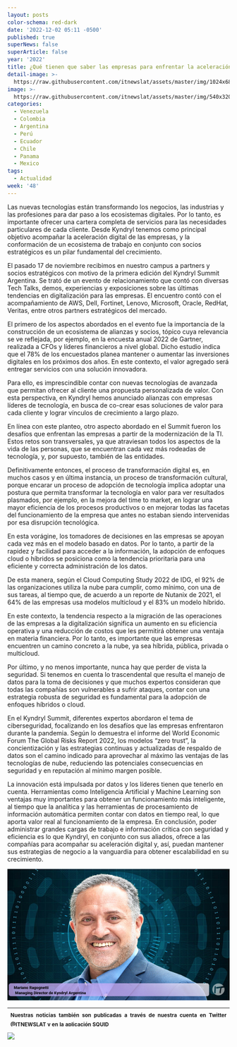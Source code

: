 ```yaml
---
layout: posts
color-schema: red-dark
date: '2022-12-02 05:11 -0500'
published: true
superNews: false
superArticle: false
year: '2022'
title: ¿Qué tienen que saber las empresas para enfrentar la aceleración digital?
detail-image: >-
  https://raw.githubusercontent.com/itnewslat/assets/master/img/1024x680/Mariano-Ragognetti-g.jpg
image: >-
  https://raw.githubusercontent.com/itnewslat/assets/master/img/540x320/Mariano-Ragognetti-p.jpg
categories:
  - Venezuela
  - Colombia
  - Argentina
  - Perú
  - Ecuador
  - Chile
  - Panama
  - Mexico
tags:
  - Actualidad
week: '48'
---
```


Las nuevas tecnologías están transformando los negocios, las industrias y las profesiones para dar paso a los ecosistemas digitales. Por lo tanto, es importante ofrecer una cartera completa de servicios para las necesidades particulares de cada cliente. Desde Kyndryl tenemos como principal objetivo acompañar la aceleración digital de las empresas, y la conformación de un ecosistema de trabajo en conjunto con socios estratégicos es un pilar fundamental del crecimiento.

El pasado 17 de noviembre recibimos en nuestro campus a partners y socios estratégicos con motivo de la primera edición del Kyndryl Summit Argentina. Se trató de un evento de relacionamiento que contó con diversas Tech Talks, demos, experiencias y exposiciones sobre las últimas tendencias en digitalización para las empresas. El encuentro contó con el acompañamiento de AWS, Dell, Fortinet, Lenovo, Microsoft, Oracle, RedHat, Veritas, entre otros partners estratégicos del mercado.

El primero de los aspectos abordados en el evento fue la importancia de la construcción de un ecosistema de alianzas y socios, tópico cuya relevancia se ve reflejada, por ejemplo, en la encuesta anual 2022 de Gartner, realizada a CFOs y líderes financieros a nivel global. Dicho estudio indica que el 78% de los encuestados planea mantener o aumentar las inversiones digitales en los próximos dos años. En este contexto, el valor agregado será entregar servicios con una solución innovadora.

Para ello, es imprescindible contar con nuevas tecnologías de avanzada que permitan ofrecer al cliente una propuesta personalizada de valor. Con esta perspectiva, en Kyndryl hemos anunciado alianzas con empresas líderes de tecnología, en busca de co-crear esas soluciones de valor para cada cliente y lograr vínculos de crecimiento a largo plazo.

En línea con este planteo, otro aspecto abordado en el Summit fueron los desafíos que enfrentan las empresas a partir de la modernización de la TI. Estos retos son transversales, ya que atraviesan todos los aspectos de la vida de las personas, que se encuentran cada vez más rodeadas de tecnología, y, por supuesto, también de las entidades.

Definitivamente entonces, el proceso de transformación digital es, en muchos casos y en última instancia, un proceso de transformación cultural, porque encarar un proceso de adopción de tecnología implica adoptar una postura que permita transformar la tecnología en valor para ver resultados plasmados, por ejemplo, en la mejora del time to market, en lograr una mayor eficiencia de los procesos productivos o en mejorar todas las facetas del funcionamiento de la empresa que antes no estaban siendo intervenidas por esa disrupción tecnológica.

En esta vorágine, los tomadores de decisiones en las empresas se apoyan cada vez más en el modelo basado en datos. Por lo tanto, a partir de la rapidez y facilidad para acceder a la información, la adopción de enfoques cloud o híbridos se posiciona como la tendencia prioritaria para una eficiente y correcta administración de los datos.

De esta manera, según el Cloud Computing Study 2022 de IDG, el 92% de las organizaciones utiliza la nube para cumplir, como mínimo, con una de sus tareas, al tiempo que, de acuerdo a un reporte de Nutanix de 2021, el 64% de las empresas usa modelos multicloud y el 83% un modelo híbrido.

En este contexto, la tendencia respecto a la migración de las operaciones de las empresas a la digitalización significa un aumento en su eficiencia operativa y una reducción de costos que les permitirá obtener una ventaja en materia financiera. Por lo tanto, es importante que las empresas encuentren un camino concreto a la nube, ya sea híbrida, pública, privada o multicloud.

Por último, y no menos importante, nunca hay que perder de vista la seguridad. Si tenemos en cuenta lo trascendental que resulta el manejo de datos para la toma de decisiones y que muchos expertos consideran que todas las compañías son vulnerables a sufrir ataques, contar con una estrategia robusta de seguridad es fundamental para la adopción de enfoques híbridos o cloud.

En el Kyndryl Summit, diferentes expertos abordaron el tema de ciberseguridad, focalizando en los desafíos que las empresas enfrentaron durante la pandemia. Según lo demuestra el informe del World Economic Forum The Global Risks Report 2022, los modelos “zero trust”, la concientización y las estrategias continuas y actualizadas de respaldo de datos son el camino indicado para aprovechar al máximo las ventajas de las tecnologías de nube, reduciendo las potenciales consecuencias en seguridad y en reputación al mínimo margen posible.

La innovación está impulsada por datos y los líderes tienen que tenerlo en cuenta. Herramientas como Inteligencia Artificial y Machine Learning son ventajas muy importantes para obtener un funcionamiento más inteligente, al tiempo que la analítica y las herramientas de procesamiento de información automática permiten contar con datos en tiempo real, lo que aporta valor real al funcionamiento de la empresa.
En conclusión, poder administrar grandes cargas de trabajo e información crítica con seguridad y eficiencia es lo que Kyndryl, en conjunto con sus aliados, ofrece a las compañías para acompañar su aceleración digital y, así, puedan mantener sus estrategias de negocio a la vanguardia para obtener escalabilidad en su crecimiento.

![](https://raw.githubusercontent.com/itnewslat/assets/master/img/540x320/Mariano-Ragognetti-p.jpg)

<table style="height: 42px;" width="569">
<tbody>
<tr>
<td style="text-align: justify;"><sub><strong>Nuestras noticias también son publicadas a través de nuestra cuenta en Twitter <a href="https://twitter.com/itnewslat?lang=es">@ITNEWSLAT</a> y en la aplicación <a href="https://squidapp.co/en/">SQUID</a></strong></sub></td>
</tr>
</tbody>
</table>

<img src="https://tracker.metricool.com/c3po.jpg?hash=56f88a41e39ab42c063cc51676587a04"/>